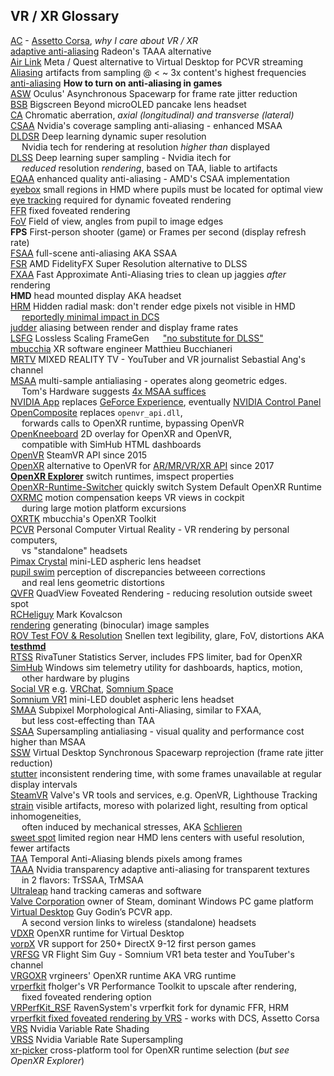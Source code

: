 ---
---  
## VR / XR Glossary
[AC](https://www.youtube.com/watch?v=fHKKHImI7Dg) - [Assetto Corsa](https://www.overtake.gg/downloads/categories/assetto-corsa.1/), *why I care about VR / XR*  
[adaptive anti-aliasing](https://www.amd.com/en/resources/support-articles/faqs/dh-012.html#DH-012-Aliasing%20)
 Radeon's TAAA alternative  
[Air Link](https://www.meta.com/help/quest/articles/headsets-and-accessories/oculus-link/connect-with-air-link/)
 Meta / Quest alternative to Virtual Desktop for PCVR streaming  
[Aliasing](https://en.wikipedia.org/wiki/Aliasing) artifacts from sampling @ < ~ 3x content's highest frequencies  
[anti-aliasing](https://www.digitaltrends.com/computing/what-is-anti-aliasing/#dt-heading-how-to-turn-on-anti-aliasing-in-games) 
  **How to turn on anti-aliasing in games**  
[ASW](https://developers.meta.com/horizon/blog/asynchronous-spacewarp/) Oculus' Asynchronous Spacewarp for frame rate jitter reduction  
[BSB](https://www.bigscreenvr.com/) Bigscreen Beyond microOLED pancake lens headset  
[CA](https://en.wikipedia.org/wiki/Chromatic_aberration) Chromatic aberration, *axial (longitudinal) and transverse (lateral)*  
[CSAA](https://www.tomshardware.com/reviews/anti-aliasing-nvidia-geforce-amd-radeon,2868-4.html) Nvidia's coverage sampling anti-aliasing - enhanced MSAA  
[DLDSR](https://www.techporn.ph/nvidia-dldsr-how-to-enable/) Deep learning dynamic super resolution  
 &emsp; Nvidia tech for rendering at resolution *higher than* displayed  
[DLSS](https://en.wikipedia.org/wiki/Deep_learning_super_sampling) Deep learning super sampling - Nvidia itech for  
 &emsp; *reduced* resolution *rendering*, based on TAA, liable to artifacts  
[EQAA](https://www.tomshardware.com/reviews/anti-aliasing-nvidia-geforce-amd-radeon,2868-4.html) enhanced quality anti-aliasing - AMD's CSAA implementation  
[eyebox](https://www.light-am.com/fileGXJZZ/journal/article/xjzz/2021/3/PDF/LAM2020120035.pdf)
 small regions in HMD where pupils must be located for optimal view  
[eye tracking](https://en.wikipedia.org/wiki/Eye_tracking) required for dynamic foveated rendering  
[FFR](https://www.tomshardware.com/news/oculus-fixed-foveated-rendering-technology,36781.html) fixed foveated rendering  
[FoV](https://en.wikipedia.org/wiki/Field_of_view) Field of view, angles from pupil to image edges  
**FPS** First-person shooter (game) or Frames per second (display refresh rate)  
[FSAA](https://en.wikipedia.org/wiki/Spatial_anti-aliasing#Super_sampling_/_full-scene_anti-aliasing) full-scene anti-aliasing AKA SSAA  
[FSR](https://gpuopen.com/fidelityfx-superresolution-2/) AMD FidelityFX Super Resolution alternative to DLSS  
[FXAA](https://en.wikipedia.org/wiki/Fast_approximate_anti-aliasing) Fast Approximate Anti-Aliasing tries to clean up jaggies *after* rendering  
**HMD** head mounted display AKA headset  
[HRM](https://www.reddit.com/r/ValveIndex/comments/i6jnfa/removing_the_lens_mesh_in_software_howto/) Hidden radial mask: don't render edge pixels not visible in HMD  
  &emsp; [reportedly minimal impact in DCS](https://forum.dcs.world/topic/348555-vr-enable-hmd-mask-is-this-still-useful/)  
[judder](https://www.howtogeek.com/753131/what-is-judder-and-why-do-tvs-have-this-problem/) aliasing between render and display frame rates  
[LSFG](https://steamcommunity.com/app/993090/discussions/0/4418677017727367960/) Lossless Scaling FrameGen
 &emsp;	["no substitute for DLSS"](https://www.xda-developers.com/lossless-scaling-hands-on/)  
[mbucchia](https://github.com/mbucchia)  XR software engineer Matthieu Bucchianeri  
[MRTV](https://www.youtube.com/@mixedrealityTV/videos) MIXED REALITY TV - YouTuber and VR journalist Sebastial Ang's channel  
[MSAA](https://en.wikipedia.org/wiki/Multisample_anti-aliasing) multi-sample antialiasing - operates along geometric edges.  
 &emsp;  Tom's Hardware suggests
 [4x MSAA suffices](https://www.tomshardware.com/reviews/anti-aliasing-nvidia-geforce-amd-radeon,2868-2.html)  
[NVIDIA App](https://www.nvidia.com/en-us/software/nvidia-app/) replaces [GeForce Experience](https://www.nvidia.com/en-us/geforce/geforce-experience/download/),
	eventually [NVIDIA Control Panel](https://www.nvidia.com/en-us/drivers/control-panel/)  
[OpenComposite](https://gitlab.com/znixian/OpenOVR) replaces `openvr_api.dll`,  
 &emsp;	forwards calls to OpenXR runtime, bypassing OpenVR  
[OpenKneeboard](https://openkneeboard.com/) 2D overlay for OpenXR and OpenVR,  
 &emsp;	compatible with SimHub HTML dashboards  
[OpenVR](https://en.wikipedia.org/wiki/OpenVR) SteamVR API since 2015  
[OpenXR](https://www.khronos.org/OpenXR/) alternative to OpenVR for [AR/MR/VR/XR API](mbucchia.html) since 2017  
[**OpenXR Explorer**](https://github.com/maluoi/openxr-explorer) switch runtimes, imspect properties  
[OpenXR-Runtime-Switcher](https://github.com/WaGi-Coding/OpenXR-Runtime-Switcher) quickly switch System Default OpenXR Runtime  
[OXRMC](https://github.com/BuzzteeBear/OpenXR-MotionCompensation) motion compensation keeps VR views in cockpit  
 &emsp; during large motion platform excursions  
[OXRTK](https://mbucchia.github.io/OpenXR-Toolkit/) mbucchia's OpenXR Toolkit  
[PCVR](https://www.roadtovr.com/how-to-tell-pc-virtual-reality-vr-oculus-rift-htc-vive-steam-vr-compatibility-tool/)
 Personal Computer Virtual Reality - VR rendering by personal computers,  
	&emsp; vs "standalone" headsets  
[Pimax Crystal](https://pimax.com/pages/crystal) mini-LED aspheric lens headset  
[pupil swim](https://ydcnanhe.github.io/assets/pdf/SID_Global_PS_v22.pdf) perception of
 discrepancies betweeen corrections  
 &emsp; and real lens geometric distortions  
[QVFR](https://github-wiki-see.page/m/mbucchia/Quad-Views-Foveated/wiki) QuadView Foveated
 Rendering - reducing resolution outside sweet spot  
[RCHeliguy](https://www.youtube.com/@markkovalcson7243/videos) Mark Kovalcson  
[rendering](https://gfxcourses.stanford.edu/cs248/winter21content/media/vr/12_vr_sm.pdf) generating (binocular) image samples  
[ROV Test FOV & Resolution](https://steamcommunity.com/sharedfiles/filedetails/?id=1359389601) Snellen text legibility, glare, FoV, distortions
	 AKA [**testhmd**](https://knob2001.itch.io/testhmd)  
[RTSS](https://www.guru3d.com/page/rivatuner-rtss-homepage/) RivaTuner Statistics Server, includes FPS limiter, bad for OpenXR  
[SimHub](https://www.simhubdash.com/) Windows sim telemetry utility for dashboards, haptics, motion,  
 &emsp; other hardware by plugins  
[Social VR](https://www.interaction-design.org/literature/topics/social-virtual-reality-vr)
 e.g. [VRChat](https://hello.vrchat.com/),  [Somnium Space](https://www.somniumspace.com/)  
[Somnium VR1](https://blekenbleu.github.io/VR1) mini-LED doublet aspheric lens headset  
[SMAA](https://en.wikipedia.org/wiki/Morphological_antialiasing) Subpixel Morphological Anti-Aliasing,
 similar to FXAA,  
 &emsp; but less cost-effecting than TAA  
[SSAA](https://www.tomshardware.com/reviews/anti-aliasing-performance,3065-18.html) Supersampling antialiasing - visual
 quality and performance cost higher than MSAA  
[SSW](https://www.youtube.com/watch?v=zH7qCsey2to) Virtual Desktop Synchronous Spacewarp reprojection (frame rate jitter reduction)  
[stutter](https://www.howtogeek.com/874778/7-reasons-your-windows-pc-is-stuttering-and-how-to-fix-it/) inconsistent rendering time,
 with some frames unavailable at regular display intervals  
[SteamVR](https://store.steampowered.com/steamvr) Valve's VR tools and services, e.g. OpenVR, Lighthouse Tracking  
[strain](https://www.testdevices.com/spin-testing/optical-strain-measurement/) visible artifacts, moreso with polarized light, resulting from optical inhomogeneities,  
 &emsp; often induced by mechanical stresses, AKA [Schlieren](https://en.wikipedia.org/wiki/Schlieren)  
[sweet spot](https://vrlowdown.com/why-is-vr-blurry/) limited region near HMD lens centers with useful resolution, fewer artifacts  
[TAA](https://en.wikipedia.org/wiki/Temporal_anti-aliasing) Temporal Anti-Aliasing blends pixels among frames  
[TAAA](https://www.tomshardware.com/reviews/anti-aliasing-nvidia-geforce-amd-radeon,2868-3.html)
 Nvidia transparency adaptive anti-aliasing for transparent textures  
 &emsp; in 2 flavors: TrSSAA, TrMSAA  
[Ultraleap](https://www.ultraleap.com/) hand tracking cameras and software  
[Valve Corporation](https://www.valvesoftware.com/) owner of Steam, dominant Windows PC game platform  
[Virtual Desktop](https://www.vrdesktop.net/) Guy Godin’s PCVR app.  
 &emsp; A second version links to wireless (standalone) headsets  
[VDXR](https://github.com/mbucchia/VirtualDesktop-OpenXR) OpenXR runtime for Virtual Desktop  
[vorpX](https://www.vorpx.com/) VR support for 250+ DirectX 9-12 first person games  
[VRFSG](https://www.youtube.com/channel/UCtr084FH7rX9rUKTAlZFKXA) VR Flight Sim Guy - Somnium VR1 beta tester and YouTuber's channel  
[VRGOXR](https://portal.vrgineers.com/user-guide/software/openxr/) vrgineers' OpenXR runtime AKA VRG runtime  
[vrperfkit](https://github.com/fholger/vrperfkit) fholger's VR Performance Toolkit to upscale after rendering,  
 &emsp; fixed foveated rendering option  
[VRPerfKit_RSF](https://github.com/RavenSystem/VRPerfKit_RSF) RavenSystem's vrperfkit fork for dynamic FFR, HRM  
[vrperfkit fixed foveated rendering by VRS](https://github.com/cedriclmenard/vrperfkit/releases) - works with DCS, Assetto Corsa  
[VRS](https://developer.nvidia.com/vrworks/graphics/variablerateshading) Nvidia Variable Rate Shading  
[VRSS](https://developer.nvidia.com/blog/nvidia-vrss-a-zero-effort-way-to-improve-your-vr-image-quality/)
 Nvidia Variable Rate Supersampling  
[xr-picker](https://github.com/rpavlik/xr-picker) cross-platform tool for OpenXR runtime selection (*but see OpenXR Explorer*)  
